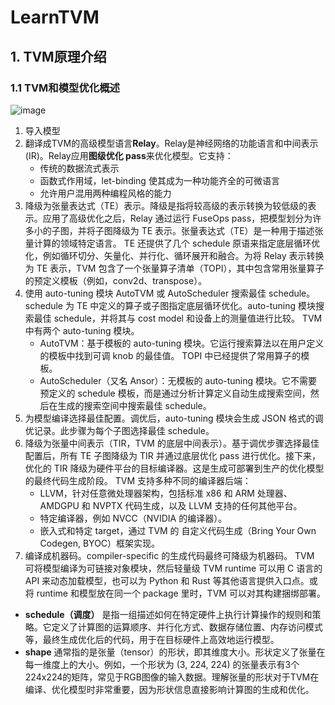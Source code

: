 # LearnTVM
## 1. TVM原理介绍
### 1.1 TVM和模型优化概述
![image](https://github.com/user-attachments/assets/4ad8b85d-aa96-46eb-8ff0-c08dd23c7a11)

1. 导入模型
2. 翻译成TVM的高级模型语言**Relay**。Relay是神经网络的功能语言和中间表示(IR)。Relay应用**图级优化 pass**来优化模型。它支持：
   - 传统的数据流式表示
   - 函数式作用域，let-binding 使其成为一种功能齐全的可微语言
   - 允许用户混用两种编程风格的能力
4. 降级为张量表达式（TE）表示。降级是指将较高级的表示转换为较低级的表示。应用了高级优化之后，Relay 通过运行 FuseOps pass，把模型划分为许多小的子图，并将子图降级为 TE 表示。张量表达式（TE）是一种用于描述张量计算的领域特定语言。 TE 还提供了几个 schedule 原语来指定底层循环优化，例如循环切分、矢量化、并行化、循环展开和融合。为将 Relay 表示转换为 TE 表示，TVM 包含了一个张量算子清单（TOPI），其中包含常用张量算子的预定义模板（例如，conv2d、transpose）。
5. 使用 auto-tuning 模块 AutoTVM 或 AutoScheduler 搜索最佳 schedule。schedule 为 TE 中定义的算子或子图指定底层循环优化。auto-tuning 模块搜索最佳 schedule，并将其与 cost model 和设备上的测量值进行比较。 TVM 中有两个 auto-tuning 模块。
   - AutoTVM：基于模板的 auto-tuning 模块。它运行搜索算法以在用户定义的模板中找到可调 knob 的最佳值。 TOPI 中已经提供了常用算子的模板。
   - AutoScheduler（又名 Ansor）：无模板的 auto-tuning 模块。它不需要预定义的 schedule 模板，而是通过分析计算定义自动生成搜索空间，然后在生成的搜索空间中搜索最佳 schedule。
6. 为模型编译选择最佳配置。调优后，auto-tuning 模块会生成 JSON 格式的调优记录。此步骤为每个子图选择最佳 schedule。
7. 降级为张量中间表示（TIR，TVM 的底层中间表示）。基于调优步骤选择最佳配置后，所有 TE 子图降级为 TIR 并通过底层优化 pass 进行优化。接下来，优化的 TIR 降级为硬件平台的目标编译器。这是生成可部署到生产的优化模型的最终代码生成阶段。 TVM 支持多种不同的编译器后端：
   - LLVM，针对任意微处理器架构，包括标准 x86 和 ARM 处理器、AMDGPU 和 NVPTX 代码生成，以及 LLVM 支持的任何其他平台。
   - 特定编译器，例如 NVCC（NVIDIA 的编译器）。
   - 嵌入式和特定 target，通过 TVM 的 自定义代码生成（Bring Your Own Codegen, BYOC）框架实现。
8. 编译成机器码。compiler-specific 的生成代码最终可降级为机器码。 TVM 可将模型编译为可链接对象模块，然后轻量级 TVM runtime 可以用 C 语言的 API 来动态加载模型，也可以为 Python 和 Rust 等其他语言提供入口点。或将 runtime 和模型放在同一个 package 里时，TVM 可以对其构建捆绑部署。


- **schedule（调度）** 是指一组描述如何在特定硬件上执行计算操作的规则和策略。它定义了计算图的运算顺序、并行化方式、数据存储位置、内存访问模式等，最终生成优化后的代码，用于在目标硬件上高效地运行模型。
- **shape** 通常指的是张量（tensor）的形状，即其维度大小。形状定义了张量在每一维度上的大小。例如，一个形状为 (3, 224, 224) 的张量表示有3个224x224的矩阵，常见于RGB图像的输入数据。理解张量的形状对于TVM在编译、优化模型时非常重要，因为形状信息直接影响计算图的生成和优化。